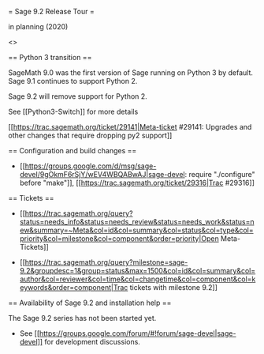 = Sage 9.2 Release Tour =

in planning (2020)

<<TableOfContents>>

== Python 3 transition ==

SageMath 9.0 was the first version of Sage running on Python 3 by default. Sage 9.1 continues to support Python 2.  

Sage 9.2 will remove support for Python 2.

See [[Python3-Switch]] for more details

[[https://trac.sagemath.org/ticket/29141|Meta-ticket #29141: Upgrades and other changes that require dropping py2 support]]

== Configuration and build changes ==

* [[https://groups.google.com/d/msg/sage-devel/9gOkmF6rSjY/wEV4WBQABwAJ|sage-devel: require "./configure" before "make"]], [[https://trac.sagemath.org/ticket/29316|Trac #29316]]

== Tickets ==

 * [[https://trac.sagemath.org/query?status=needs_info&status=needs_review&status=needs_work&status=new&summary=~Meta&col=id&col=summary&col=status&col=type&col=priority&col=milestone&col=component&order=priority|Open Meta-Tickets]]

 * [[https://trac.sagemath.org/query?milestone=sage-9.2&groupdesc=1&group=status&max=1500&col=id&col=summary&col=author&col=reviewer&col=time&col=changetime&col=component&col=keywords&order=component|Trac tickets with milestone 9.2]]

== Availability of Sage 9.2 and installation help ==

The Sage 9.2 series has not been started yet.  

 * See [[https://groups.google.com/forum/#!forum/sage-devel|sage-devel]] for development discussions.
